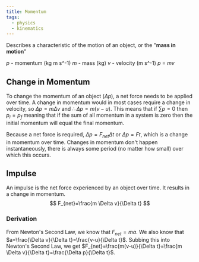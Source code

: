 ```yaml
---
title: Momentum
tags:
  - physics
  - kinematics
---
```

Describes a characteristic of the motion of an object, or the "**mass in motion**"

$p$ - momentum (kg m s^-1)
$m$ - mass (kg)
$v$ - velocity (m s^-1)
$p$ = $mv$

## Change in Momentum

To change the momentum of an object ($\Delta p$), a net force needs to be applied over time.
A change in momentum would in most cases require a change in velocity, so $\Delta p = m \Delta v$ and $\therefore \Delta p = m(v-u)$.
This means that if $\sum\limits p = 0$ then $p_{i}=p_{f}$ meaning that if the sum of all momentum in a system is zero then the initial momentum will equal the final momentum.

Because a net force is required, $\Delta p = F_{net} \Delta t$ or $\Delta p = Ft$, which is a change in momentum over time. Changes in momentum don't happen instantaneously, there is always some period (no matter how small) over which this occurs.

## Impulse

An impulse is the net force experienced by an object over time. It results in a change in momentum.
$$
F_{net}=\frac{m \Delta v}{\Delta t}
$$
### Derivation

From Newton's Second Law, we know that $F_{net}=ma$. We also know that $a=\frac{\Delta v}{\Delta t}=\frac{v-u}{\Delta t}$. Subbing this into Newton's Second Law, we get $F_{net}=\frac{m(v-u)}{\Delta t}=\frac{m \Delta v}{\Delta t}=\frac{\Delta p}{\Delta t}$. 